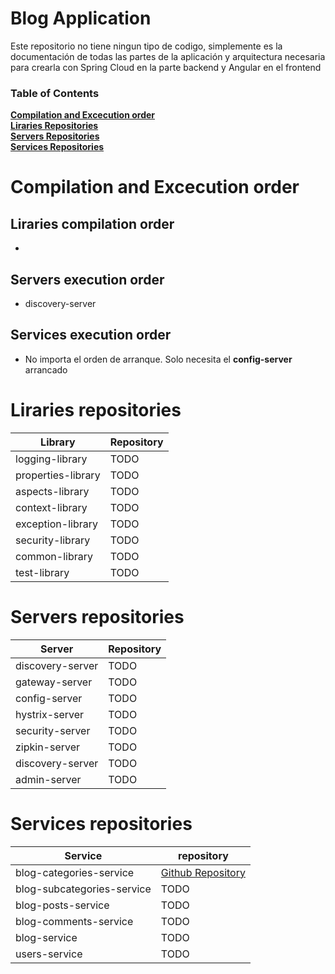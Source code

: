 Blog Application
======
Este repositorio no tiene ningun tipo de codigo, simplemente es la documentación de todas las partes de la aplicación y arquitectura necesaria para crearla con Spring Cloud en la parte backend y Angular en el frontend

### Table of Contents
**[Compilation and Excecution order](#compilation-and-excecution-order)**<br>
**[Liraries Repositories](#liraries-repositories)**<br>
**[Servers Repositories](#servers-repositories)**<br>
**[Services Repositories](#services-repositories)**<br>

Compilation and Excecution order
======

Liraries compilation order
------
* 

Servers execution order
------
* discovery-server

Services execution order
------
* No importa el orden de arranque. Solo necesita el **config-server** arrancado

Liraries repositories
======

| Library | Repository |
| ------ | ------ |
| logging-library | TODO |
| properties-library | TODO |
| aspects-library | TODO |
| context-library | TODO |
| exception-library | TODO |
| security-library | TODO |
| common-library | TODO |
| test-library | TODO |

 
Servers repositories
======

| Server | Repository |
| ------ | ------ |
| discovery-server | TODO |
| gateway-server | TODO |
| config-server | TODO |
| hystrix-server | TODO |
| security-server | TODO |
| zipkin-server | TODO |
| discovery-server | TODO |
| admin-server | TODO |

Services repositories
======
| Service | repository |
| ------ | ------ |
| blog-categories-service | [Github Repository](https://github.com/abeldevelop/blog-categories-service) |
| blog-subcategories-service | TODO |
| blog-posts-service | TODO |
| blog-comments-service | TODO |
| blog-service | TODO |
| users-service | TODO |